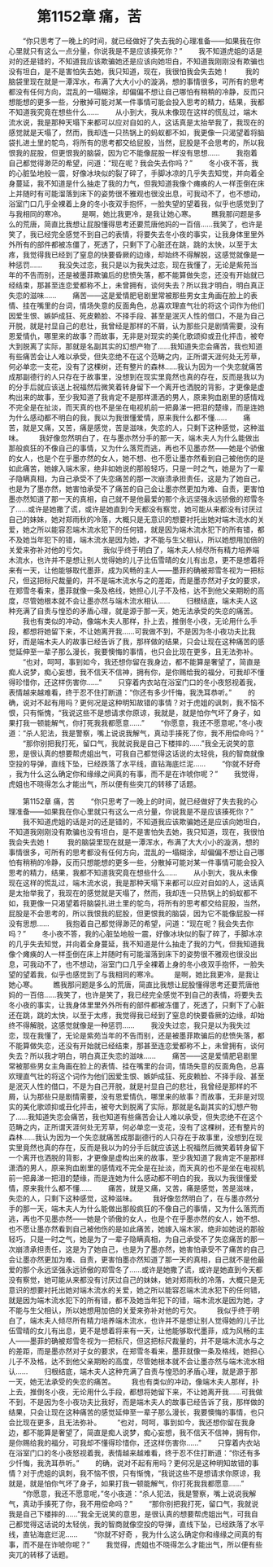 # 　　第1152章 痛，苦
　　“你只思考了一晚上的时间，就已经做好了失去我的心理准备——如果我在你心里就只有这么一点分量，你说我是不是应该揍死你？”
　　我不知道虎姐的话是对的还是错的，不知道我应该欺骗她还是应该向她坦白，不知道我刚刚没有欺骗也没有坦白，是不是害怕失去她，我只知道，现在，我很怕我会失去她！
　　我的脑袋里现在就是一潭浑水，布满了大大小小的漩涡，想的事情很多，可所有的思考都没有任何方向，混乱的一塌糊涂，却偏偏不想让自己哪怕有稍稍的冷静，反而只想能想的更多一些，分散掉可能对某一件事情可能会投入思考的精力，结果，我都不知道我究竟在想些什么……
　　从小到大，我从未像现在这样的慌乱过，端木流水说，我是那种天塌下来都可以应对自如的人，这话真是太抬举我了，我现在的感觉就是天塌了，然而，我却连一只热锅上的蚂蚁都不如，我更像一只渴望着将脑袋扎进土里的鸵鸟，将所有的思考都交给屁股，当然，屁股是不会思考的，所以我恨我的屁股，但更恨我的脑袋，因为它不能像屁股一样没有思想……
　　我抱着自己都觉得渺茫的希望，问道：“现在呢？我会失去你吗？”
　　冬小夜不答，我的心脏坠地般一震，好像冰块似的裂了碎了，手脚冰凉的几乎失去知觉，并向着全身蔓延，我不知道是什么抽走了我的力气，但我知道我像个瘫痪的人一样歪倒在床上并随时有可能溜落到床下的姿势很不雅观也很没出息，可我动不了，也不想动，浴室门口几乎全裸着上身的冬小夜双手抱怀，一脸失望的望着我，似乎也感觉到了与我相同的寒冷。
　　是啊，她比我更冷，是我让她心寒。
　　瞧我那问题是多么的荒唐，简直比我想让屁股懂得思考还要荒唐他妈的一百倍……我笑了，也许是笑了，我已经完全感觉不到自己的表情，将要失去冬小夜的事实，让我身体里里外外所有的部件都被冻僵了，死透了，只剩下了心脏还在跳，跳的太快，以至于太疼，我觉得我已经到了窒息的快要昏厥的边缘，却始终不得解脱，这感觉就像是一种惩罚……
　　我没失过恋，我只是以为我失过恋，现在我懂了，无论是紫苑当年的不告而别，还是被墨菲欺骗后的悲愤失落，都不能算做失恋，还没有开始就已经结束，那甚至连恋爱都称不上，未曾拥有，谈何失去？所以我才明白，明白真正失恋的滋味……
　　痛苦——这是爱情肥皂剧里常被那些男女主角画在脸上的表情、挂在嘴里的台词，情场失意的反面角色，总喜欢理直气壮的将这个词作为他们因爱生恨、嫉妒成狂、死皮赖脸、不择手段、甚至是泯灭人性的借口，不是为自己开脱，就是衬显自己的悲壮，我曾经是那样的不屑，认为那些只是剧情需要，没有恩爱情仇，哪里来的故事？而故事，无非是对现实的美化歌颂抑或丑化抨击，被夸大到脱离了实际，那就是名副其实的幻想产物了……我知道失恋会痛苦，我也知道有些痛苦会让人难以承受，但失恋绝不在这个范畴之内，正所谓天涯何处无芳草，何必单恋一支花，没有了这棵树，还有整片的森林……我认为因为一个失恋就痛苦成那副德行的人只存在于故事里，没想到在现实里竟然也真的存在，反而是我以为的分手后就应该送上祝福然后微笑着转身留下一个离开也洒脱的背影，才更像是虚构出来的故事，至少我知道了我肯定不是那样潇洒的男人，原来狗血剧里的感情戏不完全是在扯淡，而天真的也不是坐在电视机前一把鼻涕一把泪的楚缘，而是连她为什么感动都不明白的我，我以为我很懂爱情，原来我什么都不懂……
　　痛苦，就是又痛，又苦，痛是感觉，苦是滋味，失恋的人，只剩下这种感觉，这种滋味。
　　我好像忽然明白了，在与墨亦然分手的那一天，端木夫人为什么能做出那般疯狂的不像自己的事情，又为什么落荒而逃，再也不见墨亦然——她是个骄傲的女人，也是个在乎墨亦然的女人，她不想、也不愿让墨亦然看到自己被他伤的是如此痛苦，她嫁入端木家，绝非如她说的那般轻巧，只是一时之气，她是为了一辈子隐瞒真相，为自己承受不了失恋痛苦的那一次崩溃承担责任，这是为了她自己，也是为了墨亦然，她害怕承受不了痛苦的自己会让墨亦然更加为难、自责，更害怕墨亦然知道了那一天的真相，自己就不是他最爱的那个永远坚强永远骄傲的郑雪冬了……或许是她撒了谎，或许是她直到今天都没有察觉，她可能从来都没有讨厌过自己的妹妹，她对郑雨秋的冷落，大概只是无意识的想要衬托出她对端木流水的关爱，她之所以能容忍端木流水犯下的任何错，就是因为端木流水犯下的所有错，都不及她当年犯下的错，端木流水是因为她，才不能与生父相认，所以她想用加倍的关爱来弥补对他的亏欠。
　　我似乎终于明白了，端木夫人倾尽所有精力培养端木流水，也许并不是想让别人觉得她的儿子比伍雪晴的女儿有出息，更不是想着将来有一天，让他能够取代墨菲，成为风畅的主人——墨菲的确被郑雪冬视为一把标尺，但这把标尺裁量的，并不是端木流水与之的差距，而是墨亦然对子女的要求，在郑雪冬看来，墨菲就像一条及格线，她担心儿子不及格，达不到他父亲期盼的高度，尽管她根本就不会让墨亦然与端木流水相认……
　　归根结底，端木夫人这种充满了自责与惶恐的矛盾心理，就是源于那一天，她无法承受的失恋的痛苦。
　　我也有类似的冲动，像端木夫人那样，扑上去，推倒冬小夜，无论用什么手段，都想将她留下来，不让她离开我……可我做不到，不是因为冬小夜功夫比我好，而是端木夫人的故事已经告诉了我，那样做的结果，只会让现在这种痛苦的感觉延伸至一辈子那么漫长，我要懊悔的事情，也只会比现在更多，且无法弥补。
　　“也对，呵呵，事到如今，我还想你留在我身边，都不能算是奢望了，简直是痴人说梦，痴心妄想，我不信天不信神，拥有你，是你赐给我的福分，可我却不懂得珍惜你，还这样伤害你……”
　　只穿着内衣站在浴室门口的冬小夜怒视着我，表情越来越难看，终于忍不住打断道：“你还有多少忏悔，我洗耳恭听。”
　　的确，说对不起有用吗？更何况是这种明知故错的事情？对于虎姐的讽刺，我不恼不恨，只有惭愧，“我说这些不是想请求你原谅，我就是，就是怕你气坏了身子，如果打我一顿能解气，你打死我我都愿意……”
　　“你愿意，我还不愿意呢，”冬小夜道：“杀人犯法，我是警察，嘴上说说我解气，真动手揍死了你，我不用偿命吗？”
　　“那你别把我打死，留口气，我就说我是自己下楼摔的……”我全无说笑的意思，是很认真的想要帮虎姐出气，可我自己都觉得这话说的太轻佻，我的智商就像空投的导弹，直线下坠，已经跌落了水平线，直钻海底烂泥……
　　“你就不好奇 ，我为什么这么确定你和缘缘之间真的有事，而不是在诈唬你呢？”
　　我觉得，虎姐也不晓得怎么才能出气，所以便有些突兀的转移了话题。

　　第1152章 痛，苦
　　“你只思考了一晚上的时间，就已经做好了失去我的心理准备——如果我在你心里就只有这么一点分量，你说我是不是应该揍死你？”
　　我不知道虎姐的话是对的还是错的，不知道我应该欺骗她还是应该向她坦白，不知道我刚刚没有欺骗也没有坦白，是不是害怕失去她，我只知道，现在，我很怕我会失去她！
　　我的脑袋里现在就是一潭浑水，布满了大大小小的漩涡，想的事情很多，可所有的思考都没有任何方向，混乱的一塌糊涂，却偏偏不想让自己哪怕有稍稍的冷静，反而只想能想的更多一些，分散掉可能对某一件事情可能会投入思考的精力，结果，我都不知道我究竟在想些什么……
　　从小到大，我从未像现在这样的慌乱过，端木流水说，我是那种天塌下来都可以应对自如的人，这话真是太抬举我了，我现在的感觉就是天塌了，然而，我却连一只热锅上的蚂蚁都不如，我更像一只渴望着将脑袋扎进土里的鸵鸟，将所有的思考都交给屁股，当然，屁股是不会思考的，所以我恨我的屁股，但更恨我的脑袋，因为它不能像屁股一样没有思想……
　　我抱着自己都觉得渺茫的希望，问道：“现在呢？我会失去你吗？”
　　冬小夜不答，我的心脏坠地般一震，好像冰块似的裂了碎了，手脚冰凉的几乎失去知觉，并向着全身蔓延，我不知道是什么抽走了我的力气，但我知道我像个瘫痪的人一样歪倒在床上并随时有可能溜落到床下的姿势很不雅观也很没出息，可我动不了，也不想动，浴室门口几乎全裸着上身的冬小夜双手抱怀，一脸失望的望着我，似乎也感觉到了与我相同的寒冷。
　　是啊，她比我更冷，是我让她心寒。
　　瞧我那问题是多么的荒唐，简直比我想让屁股懂得思考还要荒唐他妈的一百倍……我笑了，也许是笑了，我已经完全感觉不到自己的表情，将要失去冬小夜的事实，让我身体里里外外所有的部件都被冻僵了，死透了，只剩下了心脏还在跳，跳的太快，以至于太疼，我觉得我已经到了窒息的快要昏厥的边缘，却始终不得解脱，这感觉就像是一种惩罚……
　　我没失过恋，我只是以为我失过恋，现在我懂了，无论是紫苑当年的不告而别，还是被墨菲欺骗后的悲愤失落，都不能算做失恋，还没有开始就已经结束，那甚至连恋爱都称不上，未曾拥有，谈何失去？所以我才明白，明白真正失恋的滋味……
　　痛苦——这是爱情肥皂剧里常被那些男女主角画在脸上的表情、挂在嘴里的台词，情场失意的反面角色，总喜欢理直气壮的将这个词作为他们因爱生恨、嫉妒成狂、死皮赖脸、不择手段、甚至是泯灭人性的借口，不是为自己开脱，就是衬显自己的悲壮，我曾经是那样的不屑，认为那些只是剧情需要，没有恩爱情仇，哪里来的故事？而故事，无非是对现实的美化歌颂抑或丑化抨击，被夸大到脱离了实际，那就是名副其实的幻想产物了……我知道失恋会痛苦，我也知道有些痛苦会让人难以承受，但失恋绝不在这个范畴之内，正所谓天涯何处无芳草，何必单恋一支花，没有了这棵树，还有整片的森林……我认为因为一个失恋就痛苦成那副德行的人只存在于故事里，没想到在现实里竟然也真的存在，反而是我以为的分手后就应该送上祝福然后微笑着转身留下一个离开也洒脱的背影，才更像是虚构出来的故事，至少我知道了我肯定不是那样潇洒的男人，原来狗血剧里的感情戏不完全是在扯淡，而天真的也不是坐在电视机前一把鼻涕一把泪的楚缘，而是连她为什么感动都不明白的我，我以为我很懂爱情，原来我什么都不懂……
　　痛苦，就是又痛，又苦，痛是感觉，苦是滋味，失恋的人，只剩下这种感觉，这种滋味。
　　我好像忽然明白了，在与墨亦然分手的那一天，端木夫人为什么能做出那般疯狂的不像自己的事情，又为什么落荒而逃，再也不见墨亦然——她是个骄傲的女人，也是个在乎墨亦然的女人，她不想、也不愿让墨亦然看到自己被他伤的是如此痛苦，她嫁入端木家，绝非如她说的那般轻巧，只是一时之气，她是为了一辈子隐瞒真相，为自己承受不了失恋痛苦的那一次崩溃承担责任，这是为了她自己，也是为了墨亦然，她害怕承受不了痛苦的自己会让墨亦然更加为难、自责，更害怕墨亦然知道了那一天的真相，自己就不是他最爱的那个永远坚强永远骄傲的郑雪冬了……或许是她撒了谎，或许是她直到今天都没有察觉，她可能从来都没有讨厌过自己的妹妹，她对郑雨秋的冷落，大概只是无意识的想要衬托出她对端木流水的关爱，她之所以能容忍端木流水犯下的任何错，就是因为端木流水犯下的所有错，都不及她当年犯下的错，端木流水是因为她，才不能与生父相认，所以她想用加倍的关爱来弥补对他的亏欠。
　　我似乎终于明白了，端木夫人倾尽所有精力培养端木流水，也许并不是想让别人觉得她的儿子比伍雪晴的女儿有出息，更不是想着将来有一天，让他能够取代墨菲，成为风畅的主人——墨菲的确被郑雪冬视为一把标尺，但这把标尺裁量的，并不是端木流水与之的差距，而是墨亦然对子女的要求，在郑雪冬看来，墨菲就像一条及格线，她担心儿子不及格，达不到他父亲期盼的高度，尽管她根本就不会让墨亦然与端木流水相认……
　　归根结底，端木夫人这种充满了自责与惶恐的矛盾心理，就是源于那一天，她无法承受的失恋的痛苦。
　　我也有类似的冲动，像端木夫人那样，扑上去，推倒冬小夜，无论用什么手段，都想将她留下来，不让她离开我……可我做不到，不是因为冬小夜功夫比我好，而是端木夫人的故事已经告诉了我，那样做的结果，只会让现在这种痛苦的感觉延伸至一辈子那么漫长，我要懊悔的事情，也只会比现在更多，且无法弥补。
　　“也对，呵呵，事到如今，我还想你留在我身边，都不能算是奢望了，简直是痴人说梦，痴心妄想，我不信天不信神，拥有你，是你赐给我的福分，可我却不懂得珍惜你，还这样伤害你……”
　　只穿着内衣站在浴室门口的冬小夜怒视着我，表情越来越难看，终于忍不住打断道：“你还有多少忏悔，我洗耳恭听。”
　　的确，说对不起有用吗？更何况是这种明知故错的事情？对于虎姐的讽刺，我不恼不恨，只有惭愧，“我说这些不是想请求你原谅，我就是，就是怕你气坏了身子，如果打我一顿能解气，你打死我我都愿意……”
　　“你愿意，我还不愿意呢，”冬小夜道：“杀人犯法，我是警察，嘴上说说我解气，真动手揍死了你，我不用偿命吗？”
　　“那你别把我打死，留口气，我就说我是自己下楼摔的……”我全无说笑的意思，是很认真的想要帮虎姐出气，可我自己都觉得这话说的太轻佻，我的智商就像空投的导弹，直线下坠，已经跌落了水平线，直钻海底烂泥……
　　“你就不好奇 ，我为什么这么确定你和缘缘之间真的有事，而不是在诈唬你呢？”
　　我觉得，虎姐也不晓得怎么才能出气，所以便有些突兀的转移了话题。
